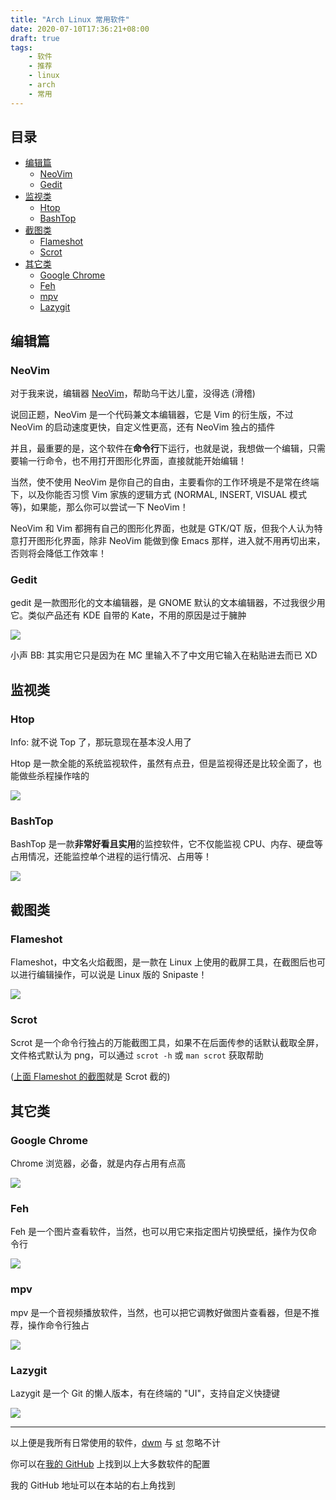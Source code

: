 ```yaml
---
title: "Arch Linux 常用软件"
date: 2020-07-10T17:36:21+08:00
draft: true
tags: 
    - 软件
    - 推荐
    - linux
    - arch
    - 常用
---
```


## 目录

* [编辑篇](#编辑篇)
	- [NeoVim](#neovim)
	- [Gedit](#gedit)
* [监视类](#监视类)
	- [Htop](#htop)
	- [BashTop](#bashtop)
* [截图类](#截图类)
	- [Flameshot](#flameshot)
	- [Scrot](#scrot)
* [其它类](#其它类)
	- [Google Chrome](#google-chrome)
	- [Feh](#feh)
	- [mpv](#mpv)
	- [Lazygit](#lazygit)

## 编辑篇

### NeoVim

对于我来说，编辑器 [NeoVim](https://neovim.io)，帮助乌干达儿童，没得选 (滑稽)

说回正题，NeoVim 是一个代码兼文本编辑器，它是 Vim 的衍生版，不过 NeoVim 的启动速度更快，自定义性更高，还有 NeoVim 独占的插件

并且，最重要的是，这个软件在**命令行**下运行，也就是说，我想做一个编辑，只需要输一行命令，也不用打开图形化界面，直接就能开始编辑！

当然，使不使用 NeoVim 是你自己的自由，主要看你的工作环境是不是常在终端下，以及你能否习惯 Vim 家族的逻辑方式 (NORMAL, INSERT, VISUAL 模式等)，如果能，那么你可以尝试一下 NeoVim！

NeoVim 和 Vim 都拥有自己的图形化界面，也就是 GTK/QT 版，但我个人认为特意打开图形化界面，除非 NeoVim 能做到像 Emacs 那样，进入就不用再切出来，否则将会降低工作效率！

### Gedit

gedit 是一款图形化的文本编辑器，是 GNOME 默认的文本编辑器，不过我很少用它。类似产品还有 KDE 自带的 Kate，不用的原因是过于臃肿

![](/images/software/gedit.png)

小声 BB: 其实用它只是因为在 MC 里输入不了中文用它输入在粘贴进去而已 XD

## 监视类

### Htop

Info: 就不说 Top 了，那玩意现在基本没人用了

Htop 是一款全能的系统监视软件，虽然有点丑，但是监视得还是比较全面了，也能做些杀程操作啥的

![](/images/software/htop.png)

### BashTop

BashTop 是一款**非常好看且实用**的监控软件，它不仅能监视 CPU、内存、硬盘等占用情况，还能监控单个进程的运行情况、占用等！

![](/images/software/bashtop.png)

## 截图类

### Flameshot

Flameshot，中文名火焰截图，是一款在 Linux 上使用的截屏工具，在截图后也可以进行编辑操作，可以说是 Linux 版的 Snipaste！

![](/images/software/flameshot.png)

### Scrot

Scrot 是一个命令行独占的万能截图工具，如果不在后面传参的话默认截取全屏，文件格式默认为 png，可以通过 `scrot -h` 或 `man scrot` 获取帮助

([上面 Flameshot 的截图](#flameshot)就是 Scrot 截的)

## 其它类

### Google Chrome

Chrome 浏览器，必备，就是内存占用有点高

![](/images/software/chrome.png)

### Feh

Feh 是一个图片查看软件，当然，也可以用它来指定图片切换壁纸，操作为仅命令行

![](/images/software/feh.png)

### mpv

mpv 是一个音视频播放软件，当然，也可以把它调教好做图片查看器，但是不推荐，操作命令行独占

![](/images/software/mpv.png)

### Lazygit

Lazygit 是一个 Git 的懒人版本，有在终端的 "UI"，支持自定义快捷键

![](/images/software/lazygit.png)

---

以上便是我所有日常使用的软件，[dwm](https://dwm.suckless.org) 与 [st](https://st.suckless.org) 忽略不计

你可以在[我的 GitHub](https://github.com/KiteAB) 上找到以上大多数软件的配置

我的 GitHub 地址可以在本站的右上角找到
